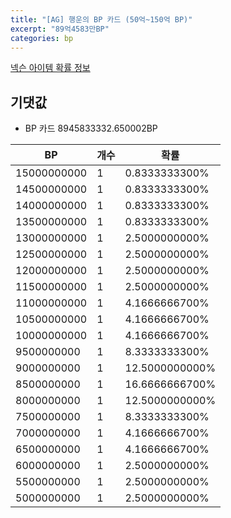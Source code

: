 ```yaml
---
title: "[AG] 행운의 BP 카드 (50억~150억 BP)"
excerpt: "89억4583만BP"
categories: bp
---
```

[넥슨 아이템 확률 정보](http://iteminfo.nexon.com/probability/fo4?sn=7263)

## 기댓값
  - BP 카드 8945833332.650002BP

|BP|개수|확률|
|---|---|---|
|15000000000|1|0.8333333300%|
|14500000000|1|0.8333333300%|
|14000000000|1|0.8333333300%|
|13500000000|1|0.8333333300%|
|13000000000|1|2.5000000000%|
|12500000000|1|2.5000000000%|
|12000000000|1|2.5000000000%|
|11500000000|1|2.5000000000%|
|11000000000|1|4.1666666700%|
|10500000000|1|4.1666666700%|
|10000000000|1|4.1666666700%|
|9500000000|1|8.3333333300%|
|9000000000|1|12.5000000000%|
|8500000000|1|16.6666666700%|
|8000000000|1|12.5000000000%|
|7500000000|1|8.3333333300%|
|7000000000|1|4.1666666700%|
|6500000000|1|4.1666666700%|
|6000000000|1|2.5000000000%|
|5500000000|1|2.5000000000%|
|5000000000|1|2.5000000000%|
